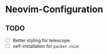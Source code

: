 # Neovim-Configuration

## TODO

- [ ] Better styling for telescope
- [ ] self-installation for `packer.nvim`
